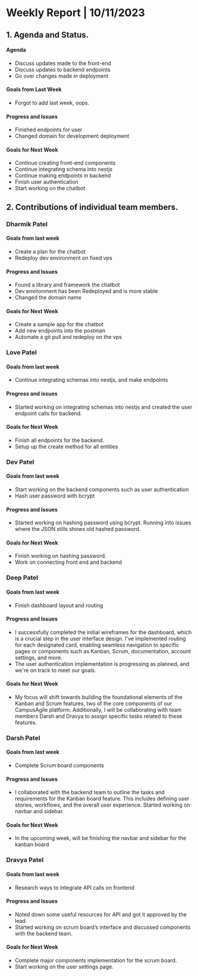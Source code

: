 # Weekly Report | 10/11/2023

## **1. Agenda and Status.**

#### Agenda

- Discuss updates made to the front-end
- Discuss updates to backend endpoints
- Go over changes made in deployment

#### Goals from Last Week
- Forgot to add last week, oops.

#### Progress and Issues
- Finished endpoints for user
- Changed domain for development deployment 

#### Goals for Next Week
- Continue creating front-end components
- Continue integrating schema into nestjs
- Continue making endpoints in backend
- Finish user authentication
- Start working on the chatbot

## **2. Contributions of individual team members.**

### Dharmik Patel

#### Goals from last week
- Create a plan for the chatbot
- Redeploy dev environment on fixed vps

#### Progress and Issues
- Found a library and framework the chatbot
- Dev environment has been Redeployed and is more stable
- Changed the domain name

#### Goals for Next Week
- Create a sample app for the chatbot
- Add new endpoints into the postman
- Automate a git pull and redeploy on the vps

### Love Patel

#### Goals from last week
- Continue integrating schemas into nestjs, and make endpoints

#### Progress and issues
- Started working on integrating schemas into nestjs and created the user endpoint calls for backend.
#### Goals for Next Week
- Finish all endpoints for the backend.
- Setup up the create method for all entities

### Dev Patel

#### Goals from last week
- Start working on the backend components such as user authentication
- Hash user password with bcrypt

#### Progress and Issues
- Started working on hashing password using bcrypt. Running into issues where the JSON stills shows old hashed password.

#### Goals for Next Week
- Finish working on hashing password.
- Work on connecting front end and backend

### Deep Patel

#### Goals from last week
- Finish dashboard layout and routing

#### Progress and Issues
- I successfully completed the initial wireframes for the dashboard, which is a crucial step in the user interface design. I've implemented routing for each designated card, enabling seamless navigation to specific pages or components such as Kanban, Scrum, documentation, account settings, and more.
- The user authentication implementation is progressing as planned, and we're on track to meet our goals.
#### Goals for Next Week
- My focus will shift towards building the foundational elements of the Kanban and Scrum features, two of the core components of our CampusAgile platform. Additionally, I will be collaborating with team members Darsh and Dravya to assign specific tasks related to these features.

### Darsh Patel

#### Goals from last week
- Complete Scrum board components

#### Progress and Issues
- I collaborated with the backend team to outline the tasks and requirements for the Kanban board feature. This includes defining user stories, workflows, and the overall user experience. Started working on navbar and sidebar.

#### Goals for Next Week
- In the upcoming week, will be finishing the navbar and sidebar for the kanban board

### Dravya Patel

#### Goals from last week
- Research ways to integrate API calls on frontend

#### Progress and Issues
- Noted down some useful resources for API and got it approved by the lead.
- Started working on scrum board’s interface and discussed components with the backend team.

#### Goals for Next Week
- Complete major components implementation for the scrum board.
- Start working on the user settings page.
